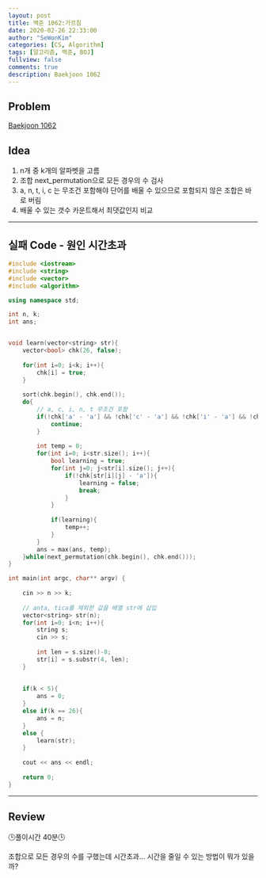 ```yaml
---
layout: post
title: 백준 1062:가르침
date: 2020-02-26 22:33:00
author: "SeWonKim"
categories: [CS, Algorithm]
tags: [알고리즘, 백준, BOJ]
fullview: false
comments: true
description: Baekjoon 1062
---
```


## Problem

[Baekjoon 1062](https://www.acmicpc.net/problem/1062)

## Idea

1. n개 중 k개의 알파벳을 고름
2. 조합 next_permutation으로 모든 경우의 수 검사
3. a, n, t, i, c 는 무조건 포함해야 단어를 배울 수 있으므로 포함되지 않은 조합은 바로 버림
4. 배울 수 있는 갯수 카운트해서 최댓값인지 비교

---

## 실패 Code - 원인 시간초과
```cpp
#include <iostream> 
#include <string>
#include <vector>
#include <algorithm>

using namespace std;

int n, k;
int ans;


void learn(vector<string> str){
	vector<bool> chk(26, false);
	
	for(int i=0; i<k; i++){
		chk[i] = true;
	}
	
	sort(chk.begin(), chk.end());
	do{
		// a, c, i, n, t 무조건 포함 
		if(!chk['a' - 'a'] && !chk['c' - 'a'] && !chk['i' - 'a'] && !chk['n' - 'a'] && !chk['t' - 'a']){
			continue;
		}
		
		int temp = 0;
		for(int i=0; i<str.size(); i++){
			bool learning = true;
			for(int j=0; j<str[i].size(); j++){
				if(!chk[str[i][j] - 'a']){
					learning = false;
					break;
				}
			}
			
			if(learning){
				temp++;
			}
		}
		ans = max(ans, temp);
	}while(next_permutation(chk.begin(), chk.end()));
}

int main(int argc, char** argv) {
	
	cin >> n >> k;
	
	// anta, tica를 제외한 값을 배열 str에 삽입 
	vector<string> str(n);
	for(int i=0; i<n; i++){
		string s;
		cin >> s;
		
		int len = s.size()-8;
		str[i] = s.substr(4, len);
	}
		
	
	if(k < 5){
		ans = 0;
	}
	else if(k == 26){
		ans = n;
	}
	else {			 
		learn(str);
	}
	
	cout << ans << endl;
	
	return 0;
}
```


---

## Review

🕒풀이시간 40분🕒 

조합으로 모든 경우의 수를 구했는데 시간초과... 시간을 줄일 수 있는 방법이 뭐가 있을까?
